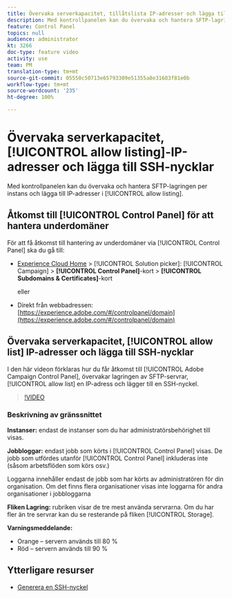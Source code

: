 ```yaml
---
title: Övervaka serverkapacitet, tillåtslista IP-adresser och lägga till SSH-nycklar
description: Med kontrollpanelen kan du övervaka och hantera SFTP-lagringen per instans och lägga till IP-adresser i tillåtelselistor.
feature: Control Panel
topics: null
audience: administrator
kt: 3266
doc-type: feature video
activity: use
team: PM
translation-type: tm+mt
source-git-commit: 05550c50713e65793309e51355a8e31683f81e0b
workflow-type: tm+mt
source-wordcount: '235'
ht-degree: 100%

---
```



# Övervaka serverkapacitet, [!UICONTROL allow listing]-IP-adresser och lägga till SSH-nycklar

Med kontrollpanelen kan du övervaka och hantera SFTP-lagringen per instans och lägga till IP-adresser i [!UICONTROL allow listing].

## Åtkomst till [!UICONTROL Control Panel] för att hantera underdomäner

För att få åtkomst till hantering av underdomäner via [!UICONTROL Control Panel] ska du gå till:

* [Experience Cloud Home](https://experience.adobe.com/#/home) > [!UICONTROL Solution picker]: [!UICONTROL Campaign] > **[!UICONTROL Control Panel]**-kort > **[!UICONTROL Subdomains & Certificates]**-kort

   eller
* Direkt från webbadressen: [https://experience.adobe.com/#/controlpanel/domain](https://experience.adobe.com/#/controlpanel/domain)

## Övervaka serverkapacitet, [!UICONTROL allow list] IP-adresser och lägga till SSH-nycklar

I den här videon förklaras hur du får åtkomst till [!UICONTROL Adobe Campaign Control Panel], övervakar lagringen av SFTP-servrar, [!UICONTROL allow list] en IP-adress och lägger till en SSH-nyckel.

>[!VIDEO](https://video.tv.adobe.com/v/27270?quality=12)

### Beskrivning av gränssnittet

**Instanser:** endast de instanser som du har administratörsbehörighet till visas.

**Jobbloggar:** endast jobb som körts i [!UICONTROL Control Panel] visas. De jobb som utfördes utanför [!UICONTROL Control Panel] inkluderas inte (såsom arbetsflöden som körs osv.)

Loggarna innehåller endast de jobb som har körts av administratören för din organisation. Om det finns flera organisationer visas inte loggarna för andra organisationer i jobbloggarna

**Fliken Lagring:** rubriken visar de tre mest använda servrarna. Om du har fler än tre servrar kan du se resterande på fliken [!UICONTROL Storage].

**Varningsmeddelande:**

* Orange – servern används till 80 %
* Röd – servern används till 90 %

## Ytterligare resurser

* [Generera en SSH-nyckel](./generate-ssh-key.md)
